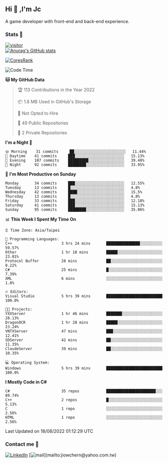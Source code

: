 ## Hi 👋 ,I'm Jc  

A game developer with front-end and back-end experience.  

### Stats  📝
[![visitor](https://visitor-badge.glitch.me/badge?page_id=jiowchern.jiowchern&style=flat-square&color=0088cc)](https://visitor-badge.glitch.me/badge?page_id=jiowchern.jiowchern&style=flat-square&color=0088cc)  
[![Anurag's GitHub stats](https://github-readme-stats.vercel.app/api?username=jiowchern&count_private=true&&show_icons=true)](https://github.com/anuraghazra/github-readme-stats)  
<!-- [![trophy](https://github-profile-trophy.vercel.app/?username=jiowchern)](https://github.com/ryo-ma/github-profile-trophy)   -->
[![CoresRank](https://cr-ss-service.azurewebsites.net/api/ScreenShot?widget=summary&username=jiowchern)](https://cr-ss-service.azurewebsites.net/api/ScreenShot?widget=summary&username=jiowchern)


<!--START_SECTION:waka-->
![Code Time](http://img.shields.io/badge/Code%20Time-483%20hrs%2026%20mins-blue)

**🐱 My GitHub Data** 

> 🏆 113 Contributions in the Year 2022
 > 
> 📦 1.8 MB Used in GitHub's Storage 
 > 
> 🚫 Not Opted to Hire
 > 
> 📜 49 Public Repositories 
 > 
> 🔑 2 Private Repositories  
 > 
**I'm a Night 🦉** 

```text
🌞 Morning    31 commits     ██░░░░░░░░░░░░░░░░░░░░░░░   11.44% 
🌆 Daytime    41 commits     ███░░░░░░░░░░░░░░░░░░░░░░   15.13% 
🌃 Evening    107 commits    █████████░░░░░░░░░░░░░░░░   39.48% 
🌙 Night      92 commits     ████████░░░░░░░░░░░░░░░░░   33.95%

```
📅 **I'm Most Productive on Sunday** 

```text
Monday       34 commits     ███░░░░░░░░░░░░░░░░░░░░░░   12.55% 
Tuesday      13 commits     █░░░░░░░░░░░░░░░░░░░░░░░░   4.8% 
Wednesday    42 commits     ████░░░░░░░░░░░░░░░░░░░░░   15.5% 
Thursday     13 commits     █░░░░░░░░░░░░░░░░░░░░░░░░   4.8% 
Friday       33 commits     ███░░░░░░░░░░░░░░░░░░░░░░   12.18% 
Saturday     41 commits     ███░░░░░░░░░░░░░░░░░░░░░░   15.13% 
Sunday       95 commits     ████████░░░░░░░░░░░░░░░░░   35.06%

```


📊 **This Week I Spent My Time On** 

```text
⌚︎ Time Zone: Asia/Taipei

💬 Programming Languages: 
C++                      3 hrs 24 mins       ███████████████░░░░░░░░░░   59.57% 
Other                    1 hr 18 mins        █████░░░░░░░░░░░░░░░░░░░░   23.01% 
Protocol Buffer          28 mins             ██░░░░░░░░░░░░░░░░░░░░░░░   8.22% 
C#                       25 mins             █░░░░░░░░░░░░░░░░░░░░░░░░   7.39% 
XML                      6 mins              ░░░░░░░░░░░░░░░░░░░░░░░░░   1.8%

🔥 Editors: 
Visual Studio            5 hrs 39 mins       █████████████████████████   100.0%

🐱‍💻 Projects: 
YXXServer                1 hr 46 mins        ███████░░░░░░░░░░░░░░░░░░   28.13% 
DragonOCR                1 hr 28 mins        █████░░░░░░░░░░░░░░░░░░░░   23.24% 
VNTXServer               47 mins             ███░░░░░░░░░░░░░░░░░░░░░░   12.41% 
SDServer                 42 mins             ██░░░░░░░░░░░░░░░░░░░░░░░   11.35% 
ClaudeServer             39 mins             ██░░░░░░░░░░░░░░░░░░░░░░░   10.35%

💻 Operating System: 
Windows                  5 hrs 39 mins       █████████████████████████   100.0%

```

**I Mostly Code in C#** 

```text
C#                       35 repos            ██████████████████████░░░   89.74% 
C++                      2 repos             █░░░░░░░░░░░░░░░░░░░░░░░░   5.13% 
C                        1 repo              ░░░░░░░░░░░░░░░░░░░░░░░░░   2.56% 
HTML                     1 repo              ░░░░░░░░░░░░░░░░░░░░░░░░░   2.56%

```



 Last Updated on 18/08/2022 01:12:29 UTC
<!--END_SECTION:waka-->



### Contact me 💬
[![LinkedIn](https://img.shields.io/badge/-JiowchernChen-0077B5?style==flat-square&logo=LinkedIn&logoColor=white)](https://www.linkedin.com/in/jiowchern-chen-4aaa90b7/) [![mail](https://img.shields.io/badge/-jiowchern%40yahoo.com.tw-blueviolet?style=flat-square&logo=yahoo!)](mailto:jiowchern@yahoo.com.tw)    

<!-- [![Linkedin Badge](https://img.shields.io/badge/-LinkedIn-blue?style=flat-square&logo=Linkedin&logoColor=white&link=https://www.linkedin.com/in/jiowchern-chen-4aaa90b7/)](https://www.linkedin.com/in/jiowchern-chen-4aaa90b7/) -->


<!--
**jiowchern/jiowchern** is a ✨ _special_ ✨ repository because its `README.md` (this file) appears on your GitHub profile.

Here are some ideas to get you started:

- 🔭 I’m currently working on ...
- 🌱 I’m currently learning ...
- 👯 I’m looking to collaborate on ...
- 🤔 I’m looking for help with ...
- 💬 Ask me about ...
- 📫 How to reach me: ...
- 😄 Pronouns: ...
- ⚡ Fun fact: ...
-->
